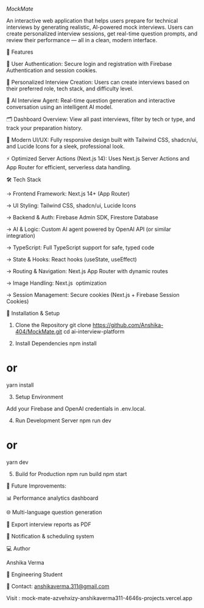 *MockMate*

An interactive web application that helps users prepare for technical interviews by generating realistic, AI-powered mock interviews.
Users can create personalized interview sessions, get real-time question prompts, and review their performance — all in a clean, modern interface.

🚀 Features

🔐 User Authentication:
Secure login and registration with Firebase Authentication and session cookies.

🧩 Personalized Interview Creation:
Users can create interviews based on their preferred role, tech stack, and difficulty level.

🤖 AI Interview Agent:
Real-time question generation and interactive conversation using an intelligent AI model.

🗂️ Dashboard Overview:
View all past interviews, filter by tech or type, and track your preparation history.

🎨 Modern UI/UX:
Fully responsive design built with Tailwind CSS, shadcn/ui, and Lucide Icons for a sleek, professional look.

⚡ Optimized Server Actions (Next.js 14):
Uses Next.js Server Actions and App Router for efficient, serverless data handling.

🛠️ Tech Stack

-> Frontend Framework:	Next.js 14+ (App Router)

-> UI Styling:	Tailwind CSS, shadcn/ui, Lucide Icons

-> Backend & Auth:	Firebase Admin SDK, Firestore Database

-> AI & Logic:	Custom AI agent powered by OpenAI API (or similar integration)

-> TypeScript:	Full TypeScript support for safe, typed code

-> State & Hooks: React hooks (useState, useEffect)

-> Routing & Navigation:	Next.js App Router with dynamic routes

-> Image Handling:	Next.js <Image> optimization

-> Session Management:	Secure cookies (Next.js + Firebase Session Cookies)




🧱 Installation & Setup
1. Clone the Repository
git clone https://github.com/Anshika-404/MockMate.git
cd ai-interview-platform

2. Install Dependencies
npm install
# or
yarn install

3. Setup Environment

Add your Firebase and OpenAI credentials in .env.local.

4. Run Development Server
npm run dev
# or
yarn dev

5. Build for Production
npm run build
npm start

🧠 Future Improvements:

📊 Performance analytics dashboard

🌐 Multi-language question generation

💾 Export interview reports as PDF

🔔 Notification & scheduling system

💻 Author

Anshika Verma 

📍 Engineering Student 

📧 Contact: anshikaverma.311@gmail.com

Visit : mock-mate-azvehxizy-anshikaverma311-4646s-projects.vercel.app
